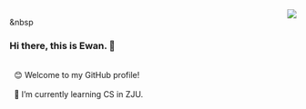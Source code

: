 <img align='right' src="https://github-readme-stats.vercel.app/api?username=Ewan-K&hide_border=true&show_icons=true&theme=dracula">

&nbsp
### Hi there, this is Ewan. 👋
<br>
&nbsp
😊 Welcome to my GitHub profile!
<br><br>
&nbsp
🌱 I’m currently learning CS in ZJU.

